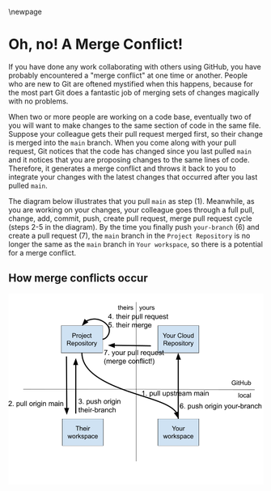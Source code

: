 \newpage
# Oh, no! A Merge Conflict!

If you have done any work collaborating with others using GitHub, you have probably encountered a "merge conflict" at one time or another. People who are new to Git are oftened mystified when this happens, because for the most part Git does a fantastic job of merging sets of changes magically with no problems.

When two or more people are working on a code base, eventually two of you will want to make changes to the same section of code in the same file. Suppose your colleague gets their pull request merged first, so their change is merged into the `main` branch. When you come along with your pull request, Git notices that the code has changed since you last pulled `main` and it notices that you are proposing changes to the same lines of code. Therefore, it generates a merge conflict and throws it back to you to integrate your changes with the latest changes that occurred after you last pulled `main`.

The diagram below illustrates that you pull `main` as step (1). Meanwhile, as you are working on your changes, your colleague goes through a full pull, change, add, commit, push, create pull request, merge pull request cycle (steps 2-5 in the diagram). By the time you finally push `your-branch` (6) and create a pull request (7), the `main` branch in the `Project Repository` is no longer the same as the `main` branch in `Your workspace`, so there is a potential for a merge conflict.

## How merge conflicts occur
![](./figure/git-figure-05-merge-conflict.png)

